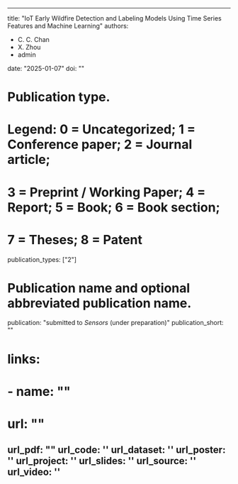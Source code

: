
---
title: "IoT Early Wildfire Detection and Labeling Models Using Time Series Features and Machine Learning"
authors:
- C. C. Chan
- X. Zhou
- admin

date: "2025-01-07"
doi: ""

# Publication type.
# Legend: 0 = Uncategorized; 1 = Conference paper; 2 = Journal article;
# 3 = Preprint / Working Paper; 4 = Report; 5 = Book; 6 = Book section;
# 7 = Theses; 8 = Patent
publication_types: ["2"]

# Publication name and optional abbreviated publication name.
publication: "submitted to *Sensors* (under preparation)"
publication_short: ""

# links:
# - name: ""
#   url: ""
url_pdf: ""
url_code: ''
url_dataset: ''
url_poster: ''
url_project: ''
url_slides: ''
url_source: ''
url_video: ''
---



